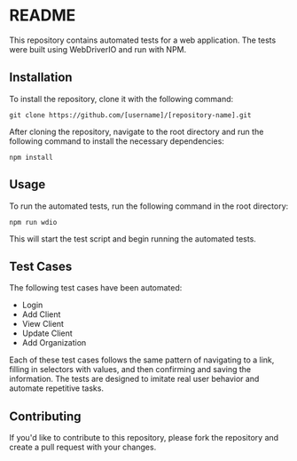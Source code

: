 # README

This repository contains automated tests for a web application. The tests were built using WebDriverIO and run with NPM.

## Installation

To install the repository, clone it with the following command:

 ```git clone https://github.com/[username]/[repository-name].git```


After cloning the repository, navigate to the root directory and run the following command to install the necessary dependencies:

```npm install```


## Usage

To run the automated tests, run the following command in the root directory:

```npm run wdio```


This will start the test script and begin running the automated tests.

## Test Cases

The following test cases have been automated:

- Login
- Add Client
- View Client
- Update Client
- Add Organization

Each of these test cases follows the same pattern of navigating to a link, filling in selectors with values, and then confirming and saving the information. The tests are designed to imitate real user behavior and automate repetitive tasks.

## Contributing

If you'd like to contribute to this repository, please fork the repository and create a pull request with your changes.

